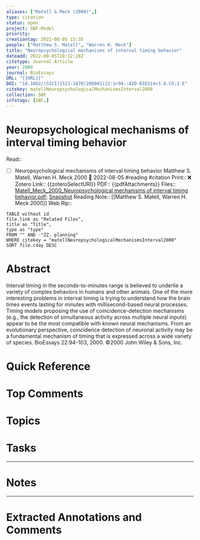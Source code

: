 ```yaml
---
aliases: ["Matell & Meck (2000)",]
type: citation
status: open
project: SBF-Model 
priority: 
creationtag: 2022-08-05 15:35
people: ["Matthew S. Matell", "Warren H. Meck"]
title: "Neuropsychological mechanisms of interval timing behavior"
dateadd: 2022-08-05T10:12:28Z
citetype: Journal Article
year: 2000
journal: BioEssays
URL: "{{URL}}"
DOI: "10.1002/(SICI)1521-1878(200001)22:1<94::AID-BIES14>3.0.CO;2-E"
citekey: matellNeuropsychologicalMechanismsInterval2000
collection: SBF
infotags: [SBF,]
---
```


# Neuropsychological mechanisms of interval timing behavior
Read:: 
- [ ] Neuropsychological mechanisms of interval timing behavior Matthew S. Matell, Warren H. Meck 2000 🛫 2022-08-05 #reading #citation
Print::  ❌
Zotero Link:: {{zoteroSelectURI}}
PDF:: {{pdfAttachments}}
Files:: [Matell_Meck_2000_Neuropsychological mechanisms of interval timing behavior.pdf](file:////home/michaelt/Insync/m@tarlton.info/Google%20Drive/06.%20Zotero/storage/6Y5X6HSD/Matell_Meck_2000_Neuropsychological%20mechanisms%20of%20interval%20timing%20behavior.pdf); [Snapshot](file:////home/michaelt/Insync/m@tarlton.info/Google%20Drive/06.%20Zotero/storage/VVKCFS8M/(SICI)1521-1878(200001)22194AID-BIES143.0.html)
Reading Note:: [[Matthew S. Matell, Warren H. Meck 2000]]
Web Rip:: 

```dataview
TABLE without id
file.link as "Related Files",
title as "Title",
type as "type"
FROM "" AND -"ZZ. planning"
WHERE citekey = "matellNeuropsychologicalMechanismsInterval2000" 
SORT file.cday DESC
```

# Abstract
Interval timing in the seconds-to-minutes range is believed to underlie a variety of complex behaviors in humans and other animals. One of the more interesting problems in interval timing is trying to understand how the brain times events lasting for minutes with millisecond-based neural processes. Timing models proposing the use of coincidence-detection mechanisms (e.g., the detection of simultaneous activity across multiple neural inputs) appear to be the most compatible with known neural mechanisms. From an evolutionary perspective, coincidence detection of neuronal activity may be a fundamental mechanism of timing that is expressed across a wide variety of species. BioEssays 22:94–103, 2000. ©2000 John Wiley & Sons, Inc.

# Quick Reference


# Top Comments


# Topics


# Tasks


----
# Notes


----
# Extracted Annotations and Comments

